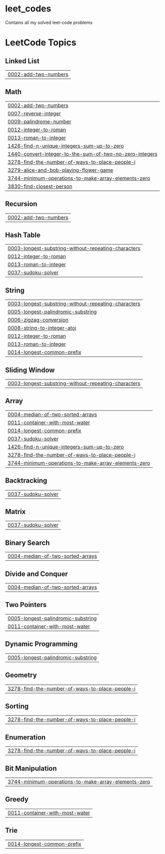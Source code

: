 # leet_codes
Contains all my solved leet-code problems

<!---LeetCode Topics Start-->
# LeetCode Topics
## Linked List
|  |
| ------- |
| [0002-add-two-numbers](https://github.com/unaizanouman/leet_codes/tree/master/0002-add-two-numbers) |
## Math
|  |
| ------- |
| [0002-add-two-numbers](https://github.com/unaizanouman/leet_codes/tree/master/0002-add-two-numbers) |
| [0007-reverse-integer](https://github.com/unaizanouman/leet_codes/tree/master/0007-reverse-integer) |
| [0009-palindrome-number](https://github.com/unaizanouman/leet_codes/tree/master/0009-palindrome-number) |
| [0012-integer-to-roman](https://github.com/unaizanouman/leet_codes/tree/master/0012-integer-to-roman) |
| [0013-roman-to-integer](https://github.com/unaizanouman/leet_codes/tree/master/0013-roman-to-integer) |
| [1426-find-n-unique-integers-sum-up-to-zero](https://github.com/unaizanouman/leet_codes/tree/master/1426-find-n-unique-integers-sum-up-to-zero) |
| [1440-convert-integer-to-the-sum-of-two-no-zero-integers](https://github.com/unaizanouman/leet_codes/tree/master/1440-convert-integer-to-the-sum-of-two-no-zero-integers) |
| [3278-find-the-number-of-ways-to-place-people-i](https://github.com/unaizanouman/leet_codes/tree/master/3278-find-the-number-of-ways-to-place-people-i) |
| [3279-alice-and-bob-playing-flower-game](https://github.com/unaizanouman/leet_codes/tree/master/3279-alice-and-bob-playing-flower-game) |
| [3744-minimum-operations-to-make-array-elements-zero](https://github.com/unaizanouman/leet_codes/tree/master/3744-minimum-operations-to-make-array-elements-zero) |
| [3830-find-closest-person](https://github.com/unaizanouman/leet_codes/tree/master/3830-find-closest-person) |
## Recursion
|  |
| ------- |
| [0002-add-two-numbers](https://github.com/unaizanouman/leet_codes/tree/master/0002-add-two-numbers) |
## Hash Table
|  |
| ------- |
| [0003-longest-substring-without-repeating-characters](https://github.com/unaizanouman/leet_codes/tree/master/0003-longest-substring-without-repeating-characters) |
| [0012-integer-to-roman](https://github.com/unaizanouman/leet_codes/tree/master/0012-integer-to-roman) |
| [0013-roman-to-integer](https://github.com/unaizanouman/leet_codes/tree/master/0013-roman-to-integer) |
| [0037-sudoku-solver](https://github.com/unaizanouman/leet_codes/tree/master/0037-sudoku-solver) |
## String
|  |
| ------- |
| [0003-longest-substring-without-repeating-characters](https://github.com/unaizanouman/leet_codes/tree/master/0003-longest-substring-without-repeating-characters) |
| [0005-longest-palindromic-substring](https://github.com/unaizanouman/leet_codes/tree/master/0005-longest-palindromic-substring) |
| [0006-zigzag-conversion](https://github.com/unaizanouman/leet_codes/tree/master/0006-zigzag-conversion) |
| [0008-string-to-integer-atoi](https://github.com/unaizanouman/leet_codes/tree/master/0008-string-to-integer-atoi) |
| [0012-integer-to-roman](https://github.com/unaizanouman/leet_codes/tree/master/0012-integer-to-roman) |
| [0013-roman-to-integer](https://github.com/unaizanouman/leet_codes/tree/master/0013-roman-to-integer) |
| [0014-longest-common-prefix](https://github.com/unaizanouman/leet_codes/tree/master/0014-longest-common-prefix) |
## Sliding Window
|  |
| ------- |
| [0003-longest-substring-without-repeating-characters](https://github.com/unaizanouman/leet_codes/tree/master/0003-longest-substring-without-repeating-characters) |
## Array
|  |
| ------- |
| [0004-median-of-two-sorted-arrays](https://github.com/unaizanouman/leet_codes/tree/master/0004-median-of-two-sorted-arrays) |
| [0011-container-with-most-water](https://github.com/unaizanouman/leet_codes/tree/master/0011-container-with-most-water) |
| [0014-longest-common-prefix](https://github.com/unaizanouman/leet_codes/tree/master/0014-longest-common-prefix) |
| [0037-sudoku-solver](https://github.com/unaizanouman/leet_codes/tree/master/0037-sudoku-solver) |
| [1426-find-n-unique-integers-sum-up-to-zero](https://github.com/unaizanouman/leet_codes/tree/master/1426-find-n-unique-integers-sum-up-to-zero) |
| [3278-find-the-number-of-ways-to-place-people-i](https://github.com/unaizanouman/leet_codes/tree/master/3278-find-the-number-of-ways-to-place-people-i) |
| [3744-minimum-operations-to-make-array-elements-zero](https://github.com/unaizanouman/leet_codes/tree/master/3744-minimum-operations-to-make-array-elements-zero) |
## Backtracking
|  |
| ------- |
| [0037-sudoku-solver](https://github.com/unaizanouman/leet_codes/tree/master/0037-sudoku-solver) |
## Matrix
|  |
| ------- |
| [0037-sudoku-solver](https://github.com/unaizanouman/leet_codes/tree/master/0037-sudoku-solver) |
## Binary Search
|  |
| ------- |
| [0004-median-of-two-sorted-arrays](https://github.com/unaizanouman/leet_codes/tree/master/0004-median-of-two-sorted-arrays) |
## Divide and Conquer
|  |
| ------- |
| [0004-median-of-two-sorted-arrays](https://github.com/unaizanouman/leet_codes/tree/master/0004-median-of-two-sorted-arrays) |
## Two Pointers
|  |
| ------- |
| [0005-longest-palindromic-substring](https://github.com/unaizanouman/leet_codes/tree/master/0005-longest-palindromic-substring) |
| [0011-container-with-most-water](https://github.com/unaizanouman/leet_codes/tree/master/0011-container-with-most-water) |
## Dynamic Programming
|  |
| ------- |
| [0005-longest-palindromic-substring](https://github.com/unaizanouman/leet_codes/tree/master/0005-longest-palindromic-substring) |
## Geometry
|  |
| ------- |
| [3278-find-the-number-of-ways-to-place-people-i](https://github.com/unaizanouman/leet_codes/tree/master/3278-find-the-number-of-ways-to-place-people-i) |
## Sorting
|  |
| ------- |
| [3278-find-the-number-of-ways-to-place-people-i](https://github.com/unaizanouman/leet_codes/tree/master/3278-find-the-number-of-ways-to-place-people-i) |
## Enumeration
|  |
| ------- |
| [3278-find-the-number-of-ways-to-place-people-i](https://github.com/unaizanouman/leet_codes/tree/master/3278-find-the-number-of-ways-to-place-people-i) |
## Bit Manipulation
|  |
| ------- |
| [3744-minimum-operations-to-make-array-elements-zero](https://github.com/unaizanouman/leet_codes/tree/master/3744-minimum-operations-to-make-array-elements-zero) |
## Greedy
|  |
| ------- |
| [0011-container-with-most-water](https://github.com/unaizanouman/leet_codes/tree/master/0011-container-with-most-water) |
## Trie
|  |
| ------- |
| [0014-longest-common-prefix](https://github.com/unaizanouman/leet_codes/tree/master/0014-longest-common-prefix) |
<!---LeetCode Topics End-->
